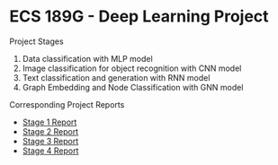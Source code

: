 # ECS 189G - Deep Learning Project
Project Stages

1. Data classification with MLP model 
2. Image classification for object recognition with CNN model
3. Text classification and generation with RNN model
4. Graph Embedding and Node Classification with GNN model

Corresponding Project Reports 
- [Stage 1 Report](ECS-189G-Deep-Learning/Stage%201%20Report.pdf)
- [Stage 2 Report](ECS-189G-Deep-Learning/Stage%202%20Report.pdf)
- [Stage 3 Report](ECS-189G-Deep-Learning/Stage%203%20Report.pdf)
- [Stage 4 Report](ECS-189G-Deep-Learning/Stage%204%20Report.pdf)
